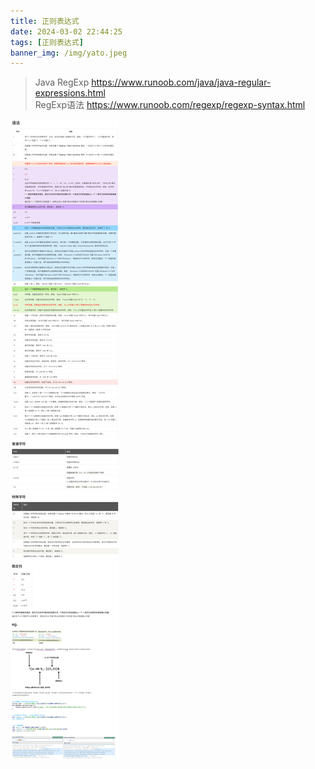 ```yaml
---
title: 正则表达式
date: 2024-03-02 22:44:25
tags: [正则表达式]
banner_img: /img/yato.jpeg
---
```

> Java RegExp	https://www.runoob.com/java/java-regular-expressions.html  
> RegExp语法	https://www.runoob.com/regexp/regexp-syntax.html

![RegExp](https://github.com/Kukukukiki192/TyporaImg/raw/main/img/RegExp.png)



